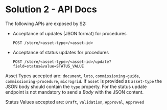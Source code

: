 # Solution 2 - API Docs

The following APIs are exposed by S2: 
- Acceptance of updates (JSON format) for procedures
  ```
  POST /store/<asset-type>/<asset-id>
  ```
- Acceptance of status updates for procedures 
  ```
  POST /store/<asset-type>/<asset-id>/update?field=status&value=STATUS_VALUE
  ```

Asset Types accepted are: `document`, `loto`, `commissioning-guide`, `commissioning-procedure`, `microgrid`. If `asset` is provided as `asset-type` the JSON body should contain the `type` property. For the status update endpoint is not mandatory to send a _Body_ with the JSON content.

Status Values accepted are: `Draft`, `Validation`, `Approval`, `Approved`

